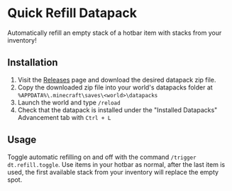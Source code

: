 # Quick Refill Datapack
Automatically refill an empty stack of a hotbar item with stacks from your inventory!

## Installation

1. Visit the [Releases](https://github.com/dthigpen/dtcraft-datapacks/releases) page and download the desired datapack zip file.
2. Copy the downloaded zip file into your world's datapacks folder at `%APPDATA%\.minecraft\saves\<world>\datapacks`
3. Launch the world and type `/reload`
4. Check that the datapack is installed under the "Installed Datapacks" Advancement tab with `Ctrl + L`

## Usage

Toggle automatic refilling on and off with the command `/trigger dt.refill.toggle`.
Use items in your hotbar as normal, after the last item is used, the first available stack from your inventory will replace the empty spot.